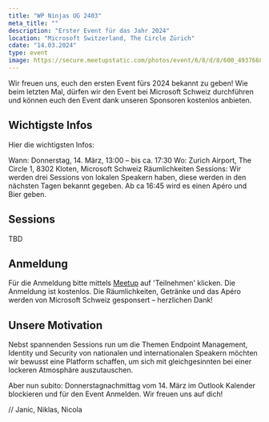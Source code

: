 ```yaml
---
title: "WP Ninjas UG 2403"
meta_title: ""
description: "Erster Event für das Jahr 2024"
location: "Microsoft Switzerland, The Circle Zürich"
cdate: "14.03.2024"
type: event
image: https://secure.meetupstatic.com/photos/event/6/8/d/8/600_493766840.webp?w=384
---
```


Wir freuen uns, euch den ersten Event fürs 2024 bekannt zu geben! Wie beim letzten Mal, dürfen wir den Event bei Microsoft Schweiz durchführen und können euch den Event dank unseren Sponsoren kostenlos anbieten.

## Wichtigste Infos
Hier die wichtigsten Infos:

Wann: Donnerstag, 14. März, 13:00 – bis ca. 17:30
Wo: Zurich Airport, The Circle 1, 8302 Kloten, Microsoft Schweiz Räumlichkeiten
Sessions: Wir werden drei Sessions von lokalen Speakern haben, diese werden in den nächsten Tagen bekannt gegeben.
Ab ca 16:45 wird es einen Apéro und Bier geben. 

## Sessions

TBD

## Anmeldung
Für die Anmeldung bitte mittels [Meetup](https://www.meetup.com/wpninjasugswitzerland/events/298881614/) auf 'Teilnehmen' klicken. Die Anmeldung ist kostenlos. Die Räumlichkeiten, Getränke und das Apéro werden von Microsoft Schweiz gesponsert – herzlichen Dank!


## Unsere Motivation
Nebst spannenden Sessions run um die Themen Endpoint Management, Identity und Security von nationalen und internationalen Speakern möchten wir bewusst eine Platform schaffen, um sich mit gleichgesinnten bei einer lockeren Atmosphäre auszutauschen.

Aber nun subito: Donnerstagnachmittag vom 14. März im Outlook Kalender blockieren und für den Event Anmelden. Wir freuen uns auf dich!

// Janic, Niklas, Nicola